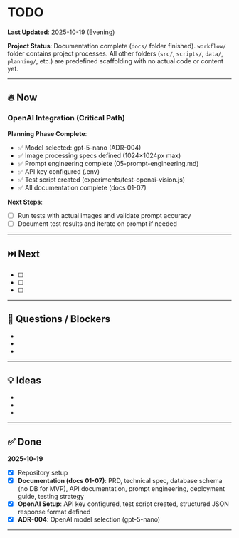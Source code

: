 # TODO

**Last Updated**: 2025-10-19 (Evening)

**Project Status**: Documentation complete (`docs/` folder finished). `workflow/` folder contains project processes. All other folders (`src/`, `scripts/`, `data/`, `planning/`, etc.) are predefined scaffolding with no actual code or content yet.

---

## 🔥 Now

### OpenAI Integration (Critical Path)

**Planning Phase Complete**:
- ✅ Model selected: gpt-5-nano (ADR-004)
- ✅ Image processing specs defined (1024×1024px max)
- ✅ Prompt engineering complete (05-prompt-engineering.md)
- ✅ API key configured (.env)
- ✅ Test script created (experiments/test-openai-vision.js)
- ✅ All documentation complete (docs 01-07)

**Next Steps**:
- [ ] Run tests with actual images and validate prompt accuracy
- [ ] Document test results and iterate on prompt if needed

---

## ⏭️ Next

- [ ]
- [ ]
- [ ]

---

## 🔬 Questions / Blockers

-
-
-

---

## 💡 Ideas

-
-
-

---

## ✅ Done

**2025-10-19**
- [x] Repository setup
- [x] **Documentation (docs 01-07)**: PRD, technical spec, database schema (no DB for MVP), API documentation, prompt engineering, deployment guide, testing strategy
- [x] **OpenAI Setup**: API key configured, test script created, structured JSON response format defined
- [x] **ADR-004**: OpenAI model selection (gpt-5-nano)

---
